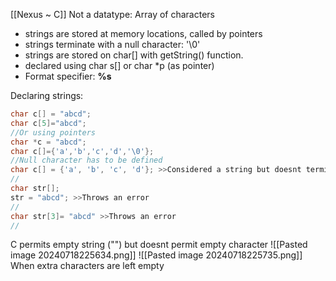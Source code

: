[[Nexus ~ C]]
	Not a datatype: Array of characters
* strings are stored at memory locations, called by pointers
* strings terminate with a null character: '\\0'
* strings are stored on char\[]  with  getString() function.
* declared using char s\[] or char \*p  (as pointer)
* Format specifier: **%s**


Declaring strings:
```C
char c[] = "abcd";
char c[5]="abcd";
//Or using pointers
char *c = "abcd";
char c[]={'a','b','c','d','\0'};
//Null character has to be defined
char c[] = {'a', 'b', 'c', 'd'}; >>Considered a string but doesnt terminate.
//
char str[];
str = "abcd"; >>Throws an error
//
char str[3]= "abcd" >>Throws an error
//
```

C permits empty string ("") but doesnt permit empty character
![[Pasted image 20240718225634.png]]
![[Pasted image 20240718225735.png]]
When extra characters are left empty
